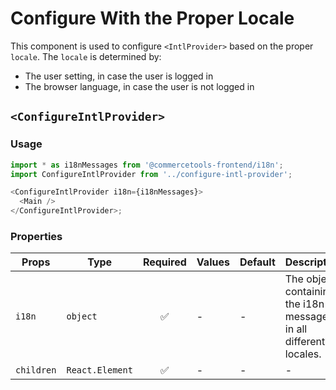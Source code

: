 # Configure <IntlProvider> With the Proper Locale

This component is used to configure `<IntlProvider>` based on the proper
`locale`.
The `locale` is determined by:

- The user setting, in case the user is logged in
- The browser language, in case the user is not logged in

## `<ConfigureIntlProvider>`

### Usage

```js
import * as i18nMessages from '@commercetools-frontend/i18n';
import ConfigureIntlProvider from '../configure-intl-provider';

<ConfigureIntlProvider i18n={i18nMessages}>
  <Main />
</ConfigureIntlProvider>;
```

### Properties

| Props      | Type            | Required | Values | Default | Description                                                       |
| ---------- | --------------- | :------: | ------ | ------- | ----------------------------------------------------------------- |
| `i18n`     | `object`        |    ✅    | -      | -       | The object containing the i18n messages in all different locales. |
| `children` | `React.Element` |    ✅    | -      | -       | -                                                                 |
